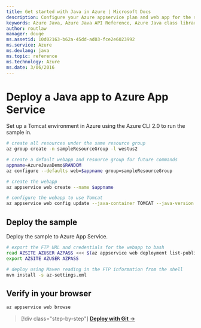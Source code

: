 ```yaml
---
title: Get started with Java in Azure | Microsoft Docs
description: Configure your Azure appservice plan and web app for the sample
keywords: Azure Java, Azure Java API Reference, Azure Java class library, Azure SDK
author: routlaw
manager: douge
ms.assetid: 10d02163-b62a-45dd-ad03-fce2e6023992
ms.service: Azure
ms.devlang: java
ms.topic: reference
ms.technology: Azure
ms.date: 3/06/2016
---
```


# Deploy a Java app to Azure App Service

Set up a Tomcat environment in Azure using the Azure CLI 2.0 to run the sample in.

```bash
# create all resources under the same resource group
az group create -n sampleResourceGroup -l westus2

# create a default webapp and resource group for future commands
appname=AzureJavaDemo$RANDOM
az configure --defaults web=$appname group=sampleResourceGroup

# create the webapp
az appservice web create --name $appname

# configure the webapp to use Tomcat 
az appservice web config update --java-container TOMCAT --java-version 1.8.0_73 --java-container-version 8.5
```

## Deploy the sample 

Deploy the sample to Azure App Service. 

```bash
# export the FTP URL and credentials for the webapp to bash
read AZSITE AZUSER AZPASS <<< $(az appservice web deployment list-publishing-profiles --query "[?publishMethod=='FTP'].{URL:publishUrl, Username:userName,Password:userPWD}" --output tsv)
export AZSITE AZUSER AZPASS

# deploy using Maven reading in the FTP information from the shell
mvn install -s az-settings.xml
```

## Verify in your browser

```bash
az appservice web browse
```
   
>[!div class="step-by-step"]
[**Deploy with Git** &rarr;](get-started-deploy.md)